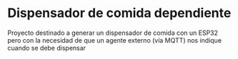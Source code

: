 # Dispensador de comida dependiente

Proyecto destinado a generar un dispensador de comida con un ESP32 pero con la necesidad de que un agente externo (vía MQTT) nos indique cuando se debe dispensar
